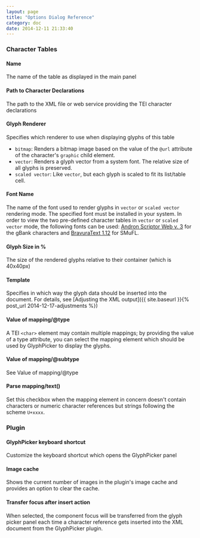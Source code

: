 ```yaml
---
layout: page
title: "Options Dialog Reference"
category: doc
date: 2014-12-11 21:33:40
---
```


### Character Tables

#### Name

The name of the table as displayed in the main panel

#### Path to Character Declarations

The path to the XML file or web service providing the TEI character declarations

#### Glyph Renderer

Specifies which renderer to use when displaying glyphs of this table

- `bitmap`: Renders a bitmap image based on the value of the `@url` attribute of
 the character's `graphic` child element.
- `vector`: Renders a glyph vector from a system font. 
The relative size of all glyphs is preserved.
- `scaled vector`: Like `vector`, but each glyph is scaled to fit its list/table cell.

#### Font Name

The name of the font used to render glyphs in `vector` or `scaled vector` rendering mode. The 
specified font must be installed in your system. 
In order to view the two pre-defined character tables in `vector` or `scaled vector` mode, 
the following fonts can be used: [Andron Scriptor Web v. 3](http://folk.uib.no/hnooh/mufi/fonts/Andron/AND_SCR_WEB_3.0.zip) for 
the gBank characters and [BravuraText 1.12](http://www.smufl.org/files/bravura-1.12.zip) for SMuFL.

#### Glyph Size in %

The size of the rendered glyphs relative to their container (which is 40x40px)

#### Template

Specifies in which way the glyph data should be inserted into the document. For details, see [Adjusting the XML output]({{ site.baseurl }}{% post_url 2014-12-17-adjustments %})

#### Value of mapping/@type

A TEI `<char>` element may contain multiple mappings; by providing the value of a type attribute, you can select the mapping element which should be
used by GlyphPicker to display the glyphs.

#### Value of mapping/@subtype

See Value of mapping/@type

#### Parse mapping/text()

Set this checkbox when the mapping element in concern doesn't contain characters or numeric character references but strings following the scheme `U+xxxx`.

### Plugin

#### GlyphPicker keyboard shortcut

Customize the keyboard shortcut which opens the GlyphPicker panel

#### Image cache

Shows the current number of images in the plugin's image cache and provides an option to clear the cache.

#### Transfer focus after insert action

When selected, the component focus will be transferred from the glyph picker panel each time a character reference gets inserted into the XML document from the GlyphPicker plugin.

